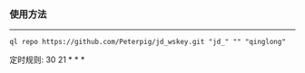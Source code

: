 ### 使用方法

---
```text
ql repo https://github.com/Peterpig/jd_wskey.git "jd_" "" "qinglong"
```

定时规则:  30 21 * * *
